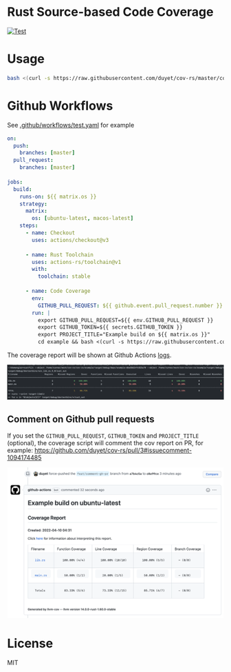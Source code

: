 # Rust Source-based Code Coverage

[![Test](https://github.com/duyet/cov-rs/actions/workflows/test.yaml/badge.svg)](https://github.com/duyet/cov-rs/actions/workflows/test.yaml)

# Usage

```bash
bash <(curl -s https://raw.githubusercontent.com/duyet/cov-rs/master/cov.sh)
```

# Github Workflows

See [.github/workflows/test.yaml](.github/workflows/test.yaml) for example

```yaml
on:
  push:
    branches: [master]
  pull_request:
    branches: [master]

jobs:
  build:
    runs-on: ${{ matrix.os }}
    strategy:
      matrix:
        os: [ubuntu-latest, macos-latest]
    steps:
      - name: Checkout
        uses: actions/checkout@v3

      - name: Rust Toolchain
        uses: actions-rs/toolchain@v1
        with:
          toolchain: stable

      - name: Code Coverage
        env:
          GITHUB_PULL_REQUEST: ${{ github.event.pull_request.number }}
        run: |
          export GITHUB_PULL_REQUEST=${{ env.GITHUB_PULL_REQUEST }}
          export GITHUB_TOKEN=${{ secrets.GITHUB_TOKEN }}
          export PROJECT_TITLE="Example build on ${{ matrix.os }}"
          cd example && bash <(curl -s https://raw.githubusercontent.com/duyet/cov-rs/master/cov.sh)
```

The coverage report will be shown at Github Actions [logs](https://github.com/duyet/cov-rs/runs/5959116619?check_suite_focus=true).

![](.github/cov-log.png)

## Comment on Github pull requests

If you set the `GITHUB_PULL_REQUEST`, `GITHUB_TOKEN` 
and `PROJECT_TITLE` (optional), the coverage script will comment the cov report on PR, for example: 
https://github.com/duyet/cov-rs/pull/3#issuecomment-1094174485

![](.github/cov-comment.png)

# License

MIT
